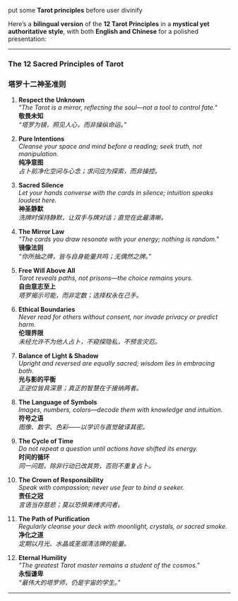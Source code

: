put some **Tarot principles** before user divinify

Here’s a **bilingual version** of the **12 Tarot Principles** in a **mystical yet authoritative style**, with both **English and Chinese** for a polished presentation:  

---

### **The 12 Sacred Principles of Tarot**  
### **塔罗十二神圣准则**  

1. **Respect the Unknown**  
   *"The Tarot is a mirror, reflecting the soul—not a tool to control fate."*  
   **敬畏未知**  
   *“塔罗为镜，照见人心，而非操纵命运。”*  

2. **Pure Intentions**  
   *Cleanse your space and mind before a reading; seek truth, not manipulation.*  
   **纯净意图**  
   *占卜前净化空间与心念；求问应为探索，而非操控。*  

3. **Sacred Silence**  
   *Let your hands converse with the cards in silence; intuition speaks loudest here.*  
   **神圣静默**  
   *洗牌时保持静默，让双手与牌对话；直觉在此最清晰。*  

4. **The Mirror Law**  
   *"The cards you draw resonate with your energy; nothing is random."*  
   **镜像法则**  
   *“你所抽之牌，皆与自身能量共鸣；无偶然之牌。”*  

5. **Free Will Above All**  
   *Tarot reveals paths, not prisons—the choice remains yours.*  
   **自由意志至上**  
   *塔罗揭示可能，而非定数；选择权永在己手。*  

6. **Ethical Boundaries**  
   *Never read for others without consent, nor invade privacy or predict harm.*  
   **伦理界限**  
   *未经允许不为他人占卜，不窥探隐私，不预言灾厄。*  

7. **Balance of Light & Shadow**  
   *Upright and reversed are equally sacred; wisdom lies in embracing both.*  
   **光与影的平衡**  
   *正逆位皆具深意；真正的智慧在于接纳两者。*  

8. **The Language of Symbols**  
   *Images, numbers, colors—decode them with knowledge and intuition.*  
   **符号之语**  
   *图像、数字、色彩——以学识与直觉破译其密。*  

9. **The Cycle of Time**  
   *Do not repeat a question until actions have shifted its energy.*  
   **时间的循环**  
   *同一问题，除非行动已改其势，否则不重复占卜。*  

10. **The Crown of Responsibility**  
    *Speak with compassion; never use fear to bind a seeker.*  
    **责任之冠**  
    *言语当存慈悲；莫以恐惧束缚求问者。*  

11. **The Path of Purification**  
    *Regularly cleanse your deck with moonlight, crystals, or sacred smoke.*  
    **净化之道**  
    *定期以月光、水晶或圣烟清洁牌的能量。*  

12. **Eternal Humility**  
    *"The greatest Tarot master remains a student of the cosmos."*  
    **永恒谦卑**  
    *“最伟大的塔罗师，仍是宇宙的学生。”*  

---
